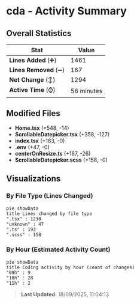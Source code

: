 # cda - Activity Summary 

## Overall Statistics

| Stat                   | Value                                                             |
| ---------------------- | ----------------------------------------------------------------- |
| **Lines Added** (➕)   | 1461                                          |
| **Lines Removed** (➖) | 167                                        |
| **Net Change** (↕)    | 1294                |
| **Active Time** (⌚)   | 56 minutes |


## Modified Files
- **Home.tsx** (+548, -14)
- **ScrollableDatepicker.tsx** (+358, -127)
- **index.tsx** (+183, -0)
- **.env** (+47, -0)
- **centerOnResize.ts** (+167, -26)
- **ScrollableDatepicker.scss** (+158, -0)

## Visualizations

### By File Type (Lines Changed)

```mermaid
pie showData
title Lines changed by file type
".tsx" : 1230
"unknown" : 47
".ts" : 193
".scss" : 158
```

### By Hour (Estimated Activity Count)

```mermaid
pie showData
title Coding activity by hour (count of changes)
"09h" : 9
"10h" : 28
"11h" : 2
```


> **Last Updated:** 18/09/2025, 11:04:13